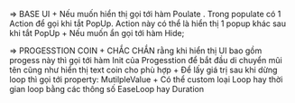 
=> BASE UI
	+ Nếu muốn hiển thị gọi tới hàm Poulate . Trong populate có 1 Action để gọi khi tắt PopUp. Action này có thể là hiển thị 1 popup khác sau khi tắt PopUp
	+ Nếu muốn ẩn gọi tới hàm Hide;

=> PROGESSTION COIN
	+ CHẮC CHẮN rằng khi hiển thị UI bao gồm progess này thì gọi tới hàm Init của Progesstion để bắt đầu di chuyển mũi tên cũng như hiển thị text coin cho phù hợp
	+ Để lấy giá trị sau khi dừng loop thì gọi tới property: MutilpleValue
	+ Có thể custom loại Loop hay thời gian loop bằng các thông số EaseLoop hay Duration




